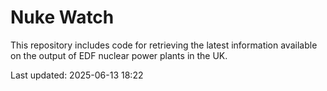 # Nuke Watch

This repository includes code for retrieving the latest information available on the output of EDF nuclear power plants in the UK.

Last updated: 2025-06-13 18:22